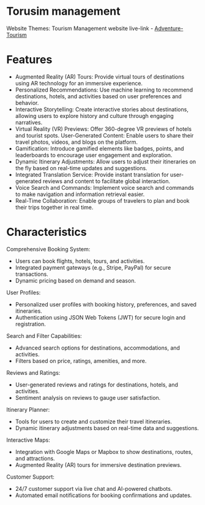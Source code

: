 # Torusim management
Website Themes: Tourism Management website
 live-link - <a href="https://assignment-10-4f92e.web.app/" target="blank">Adventure-Tourism</a> </p>


# Features
- Augmented Reality (AR) Tours: Provide virtual tours of destinations using AR technology for an immersive experience.
- Personalized Recommendations: Use machine learning to recommend destinations, hotels, and activities based on user preferences and behavior.
- Interactive Storytelling: Create interactive stories about destinations, allowing users to explore history and culture through engaging narratives.
- Virtual Reality (VR) Previews: Offer 360-degree VR previews of hotels and tourist spots.
User-Generated Content: Enable users to share their travel photos, videos, and blogs on the platform.
- Gamification: Introduce gamified elements like badges, points, and leaderboards to encourage user engagement and exploration.
- Dynamic Itinerary Adjustments: Allow users to adjust their itineraries on the fly based on real-time updates and suggestions.
- Integrated Translation Service: Provide instant translation for user-generated reviews and content to facilitate global interaction.
- Voice Search and Commands: Implement voice search and commands to make navigation and information retrieval easier.
- Real-Time Collaboration: Enable groups of travelers to plan and book their trips together in real time.


# Characteristics

Comprehensive Booking System:

-  Users can book flights, hotels, tours, and activities.
-  Integrated payment gateways (e.g., Stripe, PayPal) for secure transactions.
-  Dynamic pricing based on demand and season.

User Profiles:

-  Personalized user profiles with booking history, preferences, and saved itineraries.
-  Authentication using JSON Web Tokens (JWT) for secure login and registration.

Search and Filter Capabilities:

-  Advanced search options for destinations, accommodations, and activities.
-  Filters based on price, ratings, amenities, and more.

Reviews and Ratings:

-  User-generated reviews and ratings for destinations, hotels, and activities.
-  Sentiment analysis on reviews to gauge user satisfaction.

Itinerary Planner:

-  Tools for users to create and customize their travel itineraries.
-  Dynamic itinerary adjustments based on real-time data and suggestions.

Interactive Maps:

-  Integration with Google Maps or Mapbox to show destinations, routes, and attractions.
-  Augmented Reality (AR) tours for immersive destination previews.

Customer Support:

-  24/7 customer support via live chat and AI-powered chatbots.
-  Automated email notifications for booking confirmations and updates.

<!-- # Features

- authentication base web site
- login with github and google
- private route and protected route
- mongoDb database 
- No fake data contain -->

<!-- # characteristics
- you cant enter private route without login
- strong password so give security
- includes Crud operation 
- details every tourist card
- show spacefic country spot data -->

<!-- # package to need
   - "firebase": "^10.11.0",
   - "react": "^18.2.0",
   - "react-awesome-reveal": "^4.2.8",
   - "react-dom": "^18.2.0",
   - "react-hot-toast": "^2.4.1",
   - "react-icons": "^5.1.0",
   - "react-router": "^6.23.0",
   - "react-router-dom": "^6.23.0",
   - "react-simple-typewriter": "^5.0.1",
   - "react-toast": "^1.0.3",
   - "react-toastify": "^10.0.5",
   - "react-tooltip": "^5.26.3",
   - "sweetalert": "^2.1.2",
   - "sweetalert2": "^11.10.8",
   - "swiper": "^11.1.1" -->
